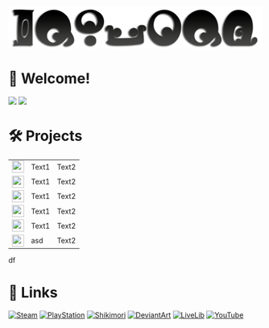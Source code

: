 [![](PreviewAlt.png)](#)

# 👋 Welcome!
[![](https://github-readme-stats.vercel.app/api?username=GenZmeY&hide_border=true&include_all_commits=true&theme=default&show_icons=true)](#) [![](https://github-readme-stats.vercel.app/api/top-langs/?username=GenZmeY&layout=compact&hide_border=true)](#)

# 🛠 Projects
||||
|-|-|-|
|<img src="https://simpleicons.org/icons/unrealengine.svg" width="24" height="24" align="top">|Text1|Text2|
|<img src="https://simpleicons.org/icons/go.svg" width="24" height="24" align="top">|Text1|Text2|
|<img src="https://simpleicons.org/icons/gnubash.svg" width="24" height="24" align="top">|Text1|Text2|
|<img src="https://simpleicons.org/icons/cplusplus.svg" width="24" height="24" align="top">|Text1|Text2|
|<img src="https://simpleicons.org/icons/ghost.svg" width="24" height="24" align="top">|Text1|Text2|
|<img src="https://simpleicons.org/icons/python.svg" width="24" height="24" align="top">|asd|Text2|


df
# 🔗 Links
[![Steam](https://img.shields.io/static/v1?message=Steam&logo=steam&labelColor=5c5c5c&color=1182c3&logoColor=white&label=%20)](https://steamcommunity.com/id/GenZmeY)
[![PlayStation](https://img.shields.io/static/v1?message=PlayStation&logo=playstation&labelColor=gray&color=blue&logoColor=white&label=%20)](https://my.playstation.com/profile/GenZmeY)
[![Shikimori](https://img.shields.io/static/v1?message=Shikimori&logo=shikimori&labelColor=gray&color=lightgray&logoColor=white&label=%20)](https://shikimori.one/GenZmeY)
[![DeviantArt](https://img.shields.io/static/v1?message=DeviantArt&logo=deviantart&labelColor=5c5c5c&color=00DC96&logoColor=white&label=%20)](https://www.deviantart.com/genzmey/gallery)
[![LiveLib](https://img.shields.io/static/v1?message=LiveLib&logo=libreoffice&labelColor=gray&color=53BDFB&logoColor=white&label=%20)](https://www.livelib.ru/reader/GenZmeY)
[![YouTube](https://img.shields.io/static/v1?message=YouTube&logo=youtube&labelColor=gray&color=red&logoColor=white&label=%20)](https://www.youtube.com/user/GenZmeY)
